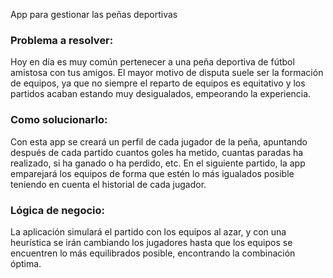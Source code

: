 App para gestionar las peñas deportivas

### Problema a resolver:
  Hoy en día es muy común pertenecer a una peña deportiva de fútbol amistosa con tus amigos. El mayor motivo de disputa suele ser la formación de equipos, ya que no siempre el reparto de equipos es equitativo y los partidos acaban estando muy desigualados, empeorando la experiencia.


### Como solucionarlo:
  Con esta app se creará un perfil de cada jugador de la peña, apuntando después de cada partido cuantos goles ha metido, cuantas paradas ha realizado, si ha ganado o ha perdido, etc. En el siguiente partido, la app emparejará los equipos de forma que estén lo más igualados posible teniendo en cuenta el historial de cada jugador.

### Lógica de negocio:
  La aplicación simulará el partido con los equipos al azar, y con una heurística se irán cambiando los jugadores hasta que los equipos se encuentren lo más equilibrados posible, encontrando la combinación óptima.
